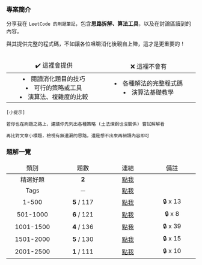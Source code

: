 ### 專案簡介

分享我在 `LeetCode 的刷題筆記`，包含**思路拆解、算法工具**，以及在討論區讀到的內容。

與其提供完整的程式碼，不如讓各位咀嚼消化後親自上陣，這才是更重要的！<br><br>

<table style="table-layout: fixed">
    <thead>
        <td align="center" width="300vmax">✔️ 這裡會提供</td>
        <td align="center" width="300vmax">❌ 這裡不會有</td>
    </thead>
    <tr>
				<td align="center">
						<li>閱讀消化題目的技巧</li>
						<li>可行的策略或工具</li>
						<li>演算法、複雜度的比較</li>
        </td>
        <td align="center">
            <li>各種解法的完整程式碼</li>
            <li>演算法基礎教學</li>
				</td>
    </tr>
</table>

```
[小提示]

若你也在刷題之路上，建議你先列出各種策略 (土法煉鋼也沒關係) 嘗試解解看

再比對文章小標題，檢視有無遺漏的思路，還是想不出來再細讀內容即可
```


### 題解一覽

<!-- 查詢方式 -->
<table style="table-layout: fixed">
    <thead>
        <td align="center" width="175vmax">類別</td>
        <td align="center" width="175vmax">題數</td>
        <td align="center" width="150vmax">連結</td>
        <td align="center" width="175vmax">備註</td>
    </thead>
    <tr>
        <td align="center">精選好題</td>
        <td align="center"><b>2</b></td>
        <td align="center"><a href="https://github.com/Lynn19950915/LeetCode_King/tree/master/Selection">點我</a></td>
        <td align="center"></td>
    </tr>
    <tr>
        <td align="center">Tags</td>
        <td align="center">－</td>
        <td align="center"><a href="https://github.com/Lynn19950915/LeetCode_King/tree/master/Tags">點我</a></td>
        <td align="center"></td>
    </tr>
    <tr>
        <td align="center">1-500</td>
        <td align="center"><b>5</b> / 117</td>
        <td align="center"><a href="https://github.com/Lynn19950915/LeetCode_King/blob/master/1-500.md">點我</a></td>
        <td align="center">🔒 x 13</td>
    </tr>
    <tr>
        <td align="center">501-1000</td>
        <td align="center"><b>6</b> / 121</td>
        <td align="center"><a href="https://github.com/Lynn19950915/LeetCode_King/blob/master/501-1000.md">點我</a></td>
        <td align="center">🔒 x 8</td>
    </tr>
    <tr>
        <td align="center">1001-1500</td>
        <td align="center"><b>4</b> / 136</td>
        <td align="center"><a href="https://github.com/Lynn19950915/LeetCode_King/blob/master/1001-1500.md">點我</a></td>
        <td align="center">🔒 x 39</td>
    </tr>
    <tr>
        <td align="center">1501-2000</td>
        <td align="center"><b>5</b> / 130</td>
        <td align="center"><a href="https://github.com/Lynn19950915/LeetCode_King/blob/master/1501-2000.md">點我</a></td>
        <td align="center">🔒 x 15</td>
    </tr>
    <tr>
        <td align="center">2001-2500</td>
        <td align="center"><b>1</b> / 111</td>
        <td align="center"><a href="https://github.com/Lynn19950915/LeetCode_King/blob/master/2001-2500.md">點我</a></td>
        <td align="center">🔒 x 10</td>
    </tr>
</table><br>
